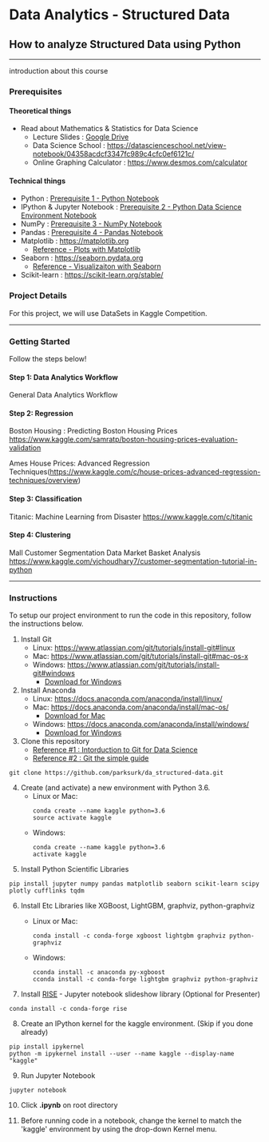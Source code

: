 Data Analytics - Structured Data
================================

How to analyze Structured Data using Python
-------------------------------------------

---

introduction about this course

### Prerequisites

#### Theoretical things

-	Read about Mathematics & Statistics for Data Science
	- Lecture Slides : [Google Drive](https://drive.google.com/drive/folders/1eTzbDFbp0bPraxQFJadTlGp_o-hrnvbC) 
	- Data Science School : https://datascienceschool.net/view-notebook/04358acdcf3347fc989c4cfc0ef6121c/
	- Online Graphing Calculator : https://www.desmos.com/calculator

#### Technical things

-	Python : <a href="./prerequisites1 - python.ipynb">Prerequisite 1 - Python Notebook</a>
-	IPython & Jupyter Notebook : <a href="./prerequisites2 - python data science environment.ipynb">Prerequisite 2 - Python Data Science Environment Notebook</a>
-	NumPy : <a href="./prerequisites3 - numpy.ipynb">Prerequisite 3 - NumPy Notebook</a>
-	Pandas : <a href="./prerequisites4 - pandas.ipynb">Prerequisite 4 - Pandas Notebook</a>
-	Matplotlib : https://matplotlib.org
	- [Reference - Plots with Matplotlib](https://datascienceschool.net/view-notebook/6e71dbff254542d9b0a054a7c98b34ec/)
-	Seaborn : https://seaborn.pydata.org
	- [Reference - Visualizaiton with Seaborn](https://datascienceschool.net/view-notebook/4c2d5ff1caab4b21a708cc662137bc65/)
-	Scikit-learn : https://scikit-learn.org/stable/

### Project Details

For this project, we will use DataSets in Kaggle Competition.

---

### Getting Started

Follow the steps below!

#### Step 1: Data Analytics Workflow

General Data Analytics Workflow

#### Step 2: Regression

Boston Housing : Predicting Boston Housing Prices https://www.kaggle.com/samratp/boston-housing-prices-evaluation-validation

Ames House Prices: Advanced Regression Techniques(https://www.kaggle.com/c/house-prices-advanced-regression-techniques/overview)

#### Step 3: Classification

Titanic: Machine Learning from Disaster https://www.kaggle.com/c/titanic

#### Step 4: Clustering

Mall Customer Segmentation Data Market Basket Analysis https://www.kaggle.com/vjchoudhary7/customer-segmentation-tutorial-in-python

---

### Instructions

To setup our project environment to run the code in this repository, follow the instructions below.


1. Install Git
	-	Linux: https://www.atlassian.com/git/tutorials/install-git#linux
	- Mac: https://www.atlassian.com/git/tutorials/install-git#mac-os-x
	-	Windows: https://www.atlassian.com/git/tutorials/install-git#windows
		- [Download for Windows](https://drive.google.com/file/d/1FIElyMq4C1M0sVyEAtJ61jb8NRFowPtI/view?usp=sharing)
2. Install Anaconda
	-	Linux: https://docs.anaconda.com/anaconda/install/linux/
	- Mac: https://docs.anaconda.com/anaconda/install/mac-os/
		- [Download for Mac](https://drive.google.com/file/d/1HVymmlUe5_wLMvNrEGxYwLNnya6vhNpz/view?usp=sharing)
	-	Windows: https://docs.anaconda.com/anaconda/install/windows/
		- [Download for Windows](https://drive.google.com/open?id=1CPwcFLmzUYKhdKCRD8NrH4RKaLAefEbk)
3.	Clone this repository
	- [Reference #1 : Intorduction to Git for Data Science](https://www.datacamp.com/courses/introduction-to-git-for-data-science)
	- [Reference #2 : Git the simple guide](https://rogerdudler.github.io/git-guide/index.ko.html)

```
git clone https://github.com/parksurk/da_structured-data.git
```
4.	Create (and activate) a new environment with Python 3.6.
	-	Linux or Mac:
		```
		conda create --name kaggle python=3.6
		source activate kaggle
		```
	-	Windows:
		```
		conda create --name kaggle python=3.6
		activate kaggle
		```
5.	Install Python Scientific Libraries

```
pip install jupyter numpy pandas matplotlib seaborn scikit-learn scipy plotly cufflinks tqdm
```

6.	Install Etc Libraries like XGBoost, LightGBM, graphviz, python-graphviz

	-	Linux or Mac:
		```
		conda install -c conda-forge xgboost lightgbm graphviz python-graphviz
		```
	-	Windows:
		```
		cconda install -c anaconda py-xgboost
		cconda install -c conda-forge lightgbm graphviz python-graphviz
		```

7. Install [RISE](https://github.com/damianavila/RISE) - Jupyter notebook slideshow library (Optional for Presenter)

```
conda install -c conda-forge rise
```

8.	Create an IPython kernel for the kaggle environment. (Skip if you done already)

```
pip install ipykernel
python -m ipykernel install --user --name kaggle --display-name "kaggle"
```

9.	Run Jupyter Notebook

```
jupyter notebook
```

10.	Click **.ipynb** on root directory

11.	Before running code in a notebook, change the kernel to match the 'kaggle' environment by using the drop-down Kernel menu.
